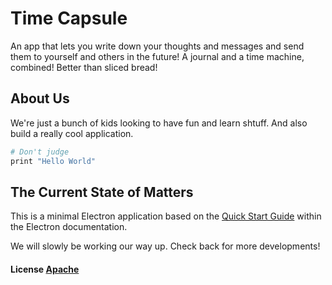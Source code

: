 # Time Capsule
An app that lets you write down your thoughts and messages and send them to yourself and others in the future! A journal and a time machine, combined! Better than sliced bread!

## About Us
We're just a bunch of kids looking to have fun and learn shtuff. And also build a really cool application.

```bash
# Don't judge
print "Hello World"
```

## The Current State of Matters
This is a minimal Electron application based on the [Quick Start Guide](http://electron.atom.io/docs/tutorial/quick-start) within the Electron documentation.

We will slowly be working our way up. Check back for more developments!


#### License [Apache](LICENSE.md)
